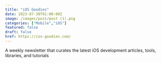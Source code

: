 ```yaml
---
title: "iOS Goodies"
date: 2023-07-30T01:00:00Z
image: /images/post/post (1).png
categories: ["Mobile","iOS"]
featured: false
draft: false
href: https://ios-goodies.com/
---
```

A weekly newsletter that curates the latest iOS development articles, tools, libraries, and tutorials
